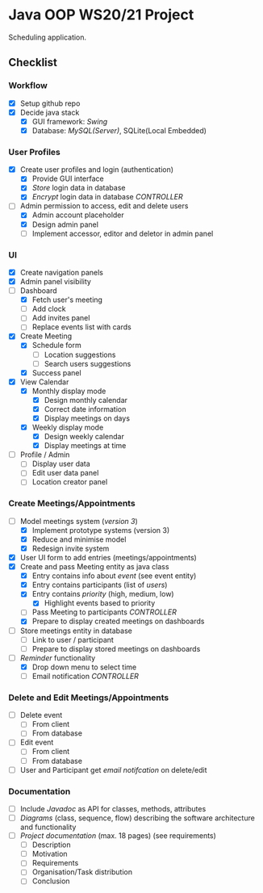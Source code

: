 # Java OOP WS20/21 Project
Scheduling application.

## Checklist
### Workflow
- [x] Setup github repo  
- [x] Decide java stack
  - [x] GUI framework: *Swing*
  - [x] Database: *MySQL(Server)*, SQLite(Local Embedded)

### User Profiles 
- [x] Create user profiles and login (authentication) 
  - [x] Provide GUI interface 
  - [x] *Store* login data in database   
  - [x] *Encrypt* login data in database *CONTROLLER*  
- [ ] Admin permission to access, edit and delete users  
  - [x] Admin account placeholder
  - [x] Design admin panel
  - [ ] Implement accessor, editor and deletor in admin panel

### UI
- [x] Create navigation panels
- [x] Admin panel visibility
- [ ] Dashboard
  - [x] Fetch user's meeting
  - [ ] Add clock
  - [ ] Add invites panel
  - [ ] Replace events list with cards
- [x] Create Meeting
  - [x] Schedule form
    - [ ] Location suggestions
    - [ ] Search users suggestions
  - [x] Success panel
- [x] View Calendar
  - [x] Monthly display mode
    - [x] Design monthly calendar
    - [x] Correct date information
    - [x] Display meetings on days
  - [x] Weekly display mode
    - [x] Design weekly calendar
    - [x] Display meetings at time
- [ ] Profile / Admin
  - [ ] Display user data
  - [ ] Edit user data panel
  - [ ] Location creator panel

### Create Meetings/Appointments
- [ ] Model meetings system (*version 3*)
  - [x] Implement prototype systems (version 3)
  - [x] Reduce and minimise model
  - [x] Redesign invite system
- [x] User UI form to add entries (meetings/appointments)
- [x] Create and pass Meeting entity as java class
  - [x] Entry contains info about *event* (see event entity)
  - [x] Entry contains participants (list of *users*)
  - [x] Entry contains *priority* (high, medium, low)
    - [x] Highlight events based to priority  
  - [ ] Pass Meeting to participants *CONTROLLER*
  - [x] Prepare to display created meetings on dashboards
- [ ] Store meetings entity in database
  - [ ] Link to user / participant
  - [ ] Prepare to display stored meetings on dashboards
- [ ] *Reminder* functionality
  - [x] Drop down menu to select time
  - [ ] Email notification *CONTROLLER*  

### Delete and Edit Meetings/Appointments
- [ ] Delete event
  - [ ] From client
  - [ ] From database
- [ ] Edit event
  - [ ] From client
  - [ ] From database
- [ ] User and Participant get *email notifcation* on delete/edit

### Documentation
- [ ] Include *Javadoc* as API for classes, methods, attributes
- [ ] *Diagrams* (class, sequence, flow) describing the software architecture and functionality
- [ ] *Project documentation* (max. 18 pages) (see requirements)
  - [ ] Description
  - [ ] Motivation
  - [ ] Requirements
  - [ ] Organisation/Task distribution
  - [ ] Conclusion